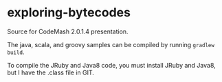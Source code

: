 exploring-bytecodes
===================

Source for CodeMash 2.0.1.4 presentation.

The java, scala, and groovy samples can be compiled by running `gradlew build`.

To compile the JRuby and Java8 code, you must install JRuby and Java8, but I have the .class file in GIT.
